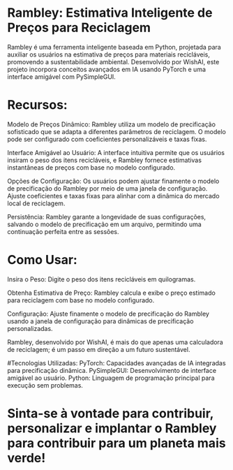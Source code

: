 # Rambley: Estimativa Inteligente de Preços para Reciclagem

Rambley é uma ferramenta inteligente baseada em Python, projetada para auxiliar os usuários na estimativa de preços para materiais recicláveis, promovendo a sustentabilidade ambiental. Desenvolvido por WishAI, este projeto incorpora conceitos avançados em IA usando PyTorch e uma interface amigável com PySimpleGUI.

# Recursos:
Modelo de Preços Dinâmico: Rambley utiliza um modelo de precificação sofisticado que se adapta a diferentes parâmetros de reciclagem. O modelo pode ser configurado com coeficientes personalizáveis e taxas fixas.

Interface Amigável ao Usuário: A interface intuitiva permite que os usuários insiram o peso dos itens recicláveis, e Rambley fornece estimativas instantâneas de preços com base no modelo configurado.

Opções de Configuração: Os usuários podem ajustar finamente o modelo de precificação do Rambley por meio de uma janela de configuração. Ajuste coeficientes e taxas fixas para alinhar com a dinâmica do mercado local de reciclagem.

Persistência: Rambley garante a longevidade de suas configurações, salvando o modelo de precificação em um arquivo, permitindo uma continuação perfeita entre as sessões.

# Como Usar:

Insira o Peso: Digite o peso dos itens recicláveis em quilogramas.

Obtenha Estimativa de Preço: Rambley calcula e exibe o preço estimado para reciclagem com base no modelo configurado.

Configuração: Ajuste finamente o modelo de precificação do Rambley usando a janela de configuração para dinâmicas de precificação personalizadas.

Rambley, desenvolvido por WishAI, é mais do que apenas uma calculadora de reciclagem; é um passo em direção a um futuro sustentável.

#Tecnologias Utilizadas:
PyTorch: Capacidades avançadas de IA integradas para precificação dinâmica.
PySimpleGUI: Desenvolvimento de interface amigável ao usuário.
Python: Linguagem de programação principal para execução sem problemas.

# Sinta-se à vontade para contribuir, personalizar e implantar o Rambley para contribuir para um planeta mais verde!
